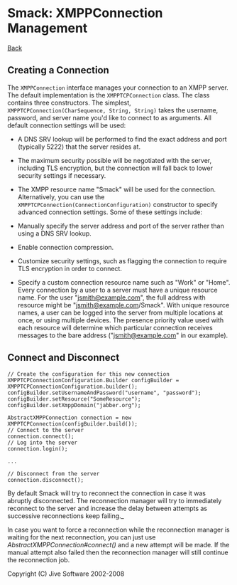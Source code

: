Smack: XMPPConnection Management
================================

[Back](index.md)

Creating a Connection
---------------------

The `XMPPConnection` interface manages your connection to
an XMPP server. The default implementation is the
`XMPPTCPConnection` class. The class contains three constructors. The simplest, `XMPPTCPConnection(CharSequence, String, String)` takes the username, password, and server name you'd like
to connect to as arguments. All default connection settings will be used:

  * A DNS SRV lookup will be performed to find the exact address and port (typically 5222) that the server resides at.
  * The maximum security possible will be negotiated with the server, including TLS encryption, but the connection will fall back to lower security settings if necessary.
  * The XMPP resource name "Smack" will be used for the connection.
Alternatively, you can use the `XMPPTCPConnection(ConnectionConfiguration)`
constructor to specify advanced connection settings. Some of these settings
include:

  * Manually specify the server address and port of the server rather than using a DNS SRV lookup.
  * Enable connection compression.
  * Customize security settings, such as flagging the connection to require TLS encryption in order to connect.
  * Specify a custom connection resource name such as "Work" or "Home". Every connection by a user to a server must have a unique resource name. For the user "jsmith@example.com", the full address with resource might be "jsmith@example.com/Smack". With unique resource names, a user can be logged into the server from multiple locations at once, or using multiple devices. The presence priority value used with each resource will determine which particular connection receives messages to the bare address ("jsmith@example.com" in our example).

Connect and Disconnect
----------------------

```
// Create the configuration for this new connection
XMPPTCPConnectionConfiguration.Builder configBuilder = XMPPTCPConnectionConfiguration.builder();
configBuilder.setUsernameAndPassword("username", "password");
configBuilder.setResource("SomeResource");
configBuilder.setXmppDomain("jabber.org");

AbstractXMPPConnection connection = new XMPPTCPConnection(configBuilder.build());
// Connect to the server
connection.connect();
// Log into the server
connection.login();

...

// Disconnect from the server
connection.disconnect();
```

By default Smack will try to reconnect the connection in case it was abruptly
disconnected. The reconnection manager will try to immediately
reconnect to the server and increase the delay between attempts as successive
reconnections keep failing._

In case you want to force a reconnection while the reconnection manager is
waiting for the next reconnection, you can just use _AbstractXMPPConnection#connect()_
and a new attempt will be made. If the manual attempt also failed then the
reconnection manager will still continue the reconnection job.

Copyright (C) Jive Software 2002-2008
